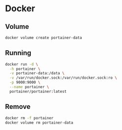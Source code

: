 # Docker

## Volume

```sh
docker volume create portainer-data
```

## Running

```sh
docker run -d \
  -h portainer \
  -v portainer-data:/data \
  -v /var/run/docker.sock:/var/run/docker.sock:ro \
  -p 9000:9000 \
  --name portainer \
  portainer/portainer:latest
```

## Remove

```sh
docker rm -f portainer
docker volume rm portainer-data
```
